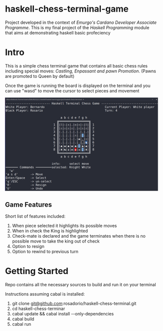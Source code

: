 # haskell-chess-terminal-game


Project developed in the context of *Emurgo's Cardano Developer Associate Programme*. This is my final project of the *Haskell Programming* module that aims at demonstrating haskell basic profeciency

# Intro

This is a simple chess terminal game that contains all basic chess rules including special moves: *Castling, Enpassant and pawn Promotion*. 
(Pawns are promoted to Queen by default)

Once the game is running the board is displayed on the terminal and you can use "wasd" to move the cursor to select pieces and movement

![Process](demo.png)

## Game Features

Short list of features included:
1. When piece selected it highlights its possible moves
2. When in check the King is highlighted
3. Check-mate is declared and the game terminates when there is no possible move to take the king out of check 
4. Option to resign
5. Option to rewind to previous turn 


# Getting Started 
Repo contains all the necessary sources to build and run it on your terminal 

Instructions assuming cabal is installed:
1. git clone git@github.com:rosadorio/haskell-chess-terminal.git
2. cd haskell-chess-terminar
3. cabal update && cabal install --only-dependencies
4. cabal build
5. cabal run




